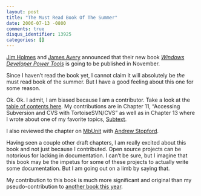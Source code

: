 ```yaml
---
layout: post
title: "The Must Read Book Of The Summer"
date: 2006-07-13 -0800
comments: true
disqus_identifier: 13925
categories: []
---
```

[Jim Holmes](http://frazzleddad.blogspot.com/ "Jim Holmes") and [James
Avery](http://dotavery.com/blog/ "James Avery") announced that their new
book *[Windows Developer Power
Tools](http://www.amazon.com/gp/product/0596527543/sr=8-1/qid=1152586726/ref=pd_bbs_1/104-4205038-6871900?redirect=true&ie=UTF8 "Preorder at Amazon")*
is going to be published in November.

Since I haven’t read the book yet, I cannot claim it will absolutely be
*the* must read book of the summer. But I have a good feeling about this
one for some reason.

Ok. Ok. I admit, I am biased because I am a contributor. Take a look at
the [table of contents
here](http://iterativerose.com/WinDevPowerTools/TOC.aspx "Contents"). My
contributions are in Chapter 11, “Accessing Subversion and CVS with
TortoiseSVN/CVS” as well as in Chapter 13 where I wrote about one of my
favorite topics, [Subtext](http://subtextproject.com/ "Subtext").

I also reviewed the chapter on [MbUnit](http://mbunit.com/ "MbUnit")
with [Andrew
Stopford](http://weblogs.asp.net/astopford/archive/2006/07/13/Windows-Devloper-Power-Tools-book.aspx "Andrew Stopford's Blog").

Having seen a couple other draft chapters, I am really excited about
this book and not just because I contributed. Open source projects can
be notorious for lacking in documentation. I can’t be sure, but I
imagine that this book may be the impetus for some of these projects to
actually write some documentation. But I am going out on a limb by
saying that.

My contribution to this book is much more significant and original than
my pseudo-contribution to [another book this
year](http://haacked.com/archive/2006/04/30/ASP.NETMVPHaacked.aspx "ASP.NET MVP Hacks").

